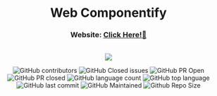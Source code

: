 <div align='center'>
  <h1>Web Componentify</h1>
  <h3>Website: <a href="https://www.google.com">Click Here!🎯</a></h3>
  <br/>
  <img src="https://skillicons.dev/icons?i=github,git,react,tailwind,html,css,js,vscode,vue"/>
</div>

<div align='center'>
  
![GitHub contributors](https://img.shields.io/github/contributors/vaishnavi-3969/Web-Componentify?style=for-the-badge&color=blue)
![GitHub Closed issues](https://img.shields.io/github/issues-closed-raw/vaishnavi-3969/Web-Componentify?style=for-the-badge&color=brightgreen)
![GitHub PR Open](https://img.shields.io/github/issues-pr/vaishnavi-3969/Web-Componentify?style=for-the-badge&color=aqua)
![GitHub PR closed](https://img.shields.io/github/issues-pr-closed-raw/vaishnavi-3969/Web-Componentify?style=for-the-badge&color=blue)
![GitHub language count](https://img.shields.io/github/languages/count/vaishnavi-3969/Web-Componentify?style=for-the-badge&color=brightgreen)
![GitHub top language](https://img.shields.io/github/languages/top/vaishnavi-3969/Web-Componentify?style=for-the-badge&color=aqua)
![GitHub last commit](https://img.shields.io/github/last-commit/vaishnavi-3969/Web-Componentify?style=for-the-badge&color=blue)
![GitHub Maintained](https://img.shields.io/badge/Maintained%3F-yes-brightgreen.svg?style=for-the-badge)
![Github Repo Size](https://img.shields.io/github/repo-size/vaishnavi-3969/Web-Componentify?style=for-the-badge&color=aqua)

</div>
